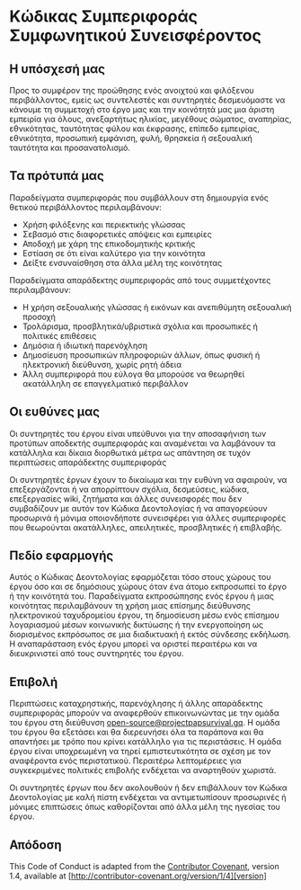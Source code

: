 # Κώδικας Συμπεριφοράς Συμφωνητικού Συνεισφέροντος

## Η υπόσχεσή μας

Προς το συμφέρον της προώθησης ενός ανοιχτού και φιλόξενου περιβάλλοντος, εμείς ως συντελεστές και συντηρητές δεσμευόμαστε να κάνουμε τη συμμετοχή στο έργο μας και την κοινότητά μας μια άριστη εμπειρία για όλους, ανεξαρτήτως ηλικίας, μεγέθους σώματος, αναπηρίας, εθνικότητας, ταυτότητας φύλου και έκφρασης, επίπεδο εμπειρίας, εθνικότητα, προσωπική εμφάνιση, φυλή, θρησκεία ή σεξουαλική ταυτότητα και προσανατολισμό.

## Τα πρότυπά μας

Παραδείγματα συμπεριφοράς που συμβάλλουν στη δημιουργία ενός θετικού περιβάλλοντος περιλαμβάνουν:

* Χρήση φιλόξενης και περιεκτικής γλώσσας
* Σεβασμό στις διαφορετικές απόψεις και εμπειρίες
* Αποδοχή με χάρη της επικοδομητικής κριτικής
* Εστίαση σε ότι είναι καλύτερο για την κοινότητα
* Δείξτε ενσυναίσθηση στα άλλα μέλη της κοινότητας

Παραδείγματα απαράδεκτης συμπεριφοράς από τους συμμετέχοντες περιλαμβάνουν:

* Η χρήση σεξουαλικής γλώσσας ή εικόνων και ανεπιθύμητη σεξουαλική προσοχή
* Τρολάρισμα, προσβλητικά/υβριστικά σχόλια και προσωπικές ή πολιτικές επιθέσεις
* Δημόσια ή ιδιωτική παρενόχληση
* Δημοσίευση προσωπικών πληροφοριών άλλων, όπως φυσική ή ηλεκτρονική διεύθυνση, χωρίς ρητή άδεια
* Άλλη συμπεριφορά που εύλογα θα μπορούσε να θεωρηθεί ακατάλληλη σε επαγγελματικό περιβάλλον

## Οι ευθύνες μας

Οι συντηρητές του έργου είναι υπεύθυνοι για την αποσαφήνιση των προτύπων αποδεκτής συμπεριφοράς και αναμένεται να λαμβάνουν τα κατάλληλα και δίκαια διορθωτικά μέτρα ως απάντηση σε τυχόν περιπτώσεις απαράδεκτης συμπεριφοράς

Οι συντηρητές έργων έχουν το δικαίωμα και την ευθύνη να αφαιρούν, να επεξεργάζονται ή να απορρίπτουν σχόλια, δεσμεύσεις, κώδικα, επεξεργασίες wiki, ζητήματα και άλλες συνεισφορές που δεν συμβαδίζουν με αυτόν τον Κώδικα Δεοντολογίας ή να απαγορεύουν προσωρινά ή μόνιμα οποιονδήποτε συνεισφέρει για άλλες συμπεριφορές που θεωρούνται ακατάλληλες, απειλητικές, προσβλητικές ή επιβλαβής.

## Πεδίο εφαρμογής

Αυτός ο Κώδικας Δεοντολογίας εφαρμόζεται τόσο στους χώρους του έργου όσο και σε δημόσιους χώρους όταν ένα άτομο εκπροσωπεί το έργο ή την κοινότητά του. Παραδείγματα εκπροσώπησης ενός έργου ή μιας κοινότητας περιλαμβάνουν τη χρήση μιας επίσημης διεύθυνσης ηλεκτρονικού ταχυδρομείου έργου, τη δημοσίευση μέσω ενός επίσημου λογαριασμού μέσων κοινωνικής δικτύωσης ή την ενεργοποίηση ως διορισμένος εκπρόσωπος σε μια διαδικτυακή ή εκτός σύνδεσης εκδήλωση. Η αναπαράσταση ενός έργου μπορεί να οριστεί περαιτέρω και να διευκρινιστεί από τους συντηρητές του έργου.

## Επιβολή

Περιπτώσεις καταχρηστικής, παρενόχλησης ή άλλης απαράδεκτης συμπεριφοράς μπορούν να αναφερθούν επικοινωνώντας με την ομάδα του έργου στη διεύθυνση open-source@projectpapsurvival.gq. Η ομάδα του έργου θα εξετάσει και θα διερευνήσει όλα τα παράπονα και θα απαντήσει με τρόπο που κρίνει κατάλληλο για τις περιστάσεις. Η ομάδα έργου είναι υποχρεωμένη να τηρεί εμπιστευτικότητα σε σχέση με τον αναφέροντα ενός περιστατικού. Περαιτέρω λεπτομέρειες για συγκεκριμένες πολιτικές επιβολής ενδέχεται να αναρτηθούν χωριστά.

Οι συντηρητές έργων που δεν ακολουθούν ή δεν επιβάλλουν τον Κώδικα Δεοντολογίας με καλή πίστη ενδέχεται να αντιμετωπίσουν προσωρινές ή μόνιμες επιπτώσεις όπως καθορίζονται από άλλα μέλη της ηγεσίας του έργου.

## Απόδοση

This Code of Conduct is adapted from the [Contributor Covenant][homepage], version 1.4, available at [http://contributor-covenant.org/version/1/4][version]

[homepage]: http://contributor-covenant.org
[version]: http://contributor-covenant.org/version/1/4/
